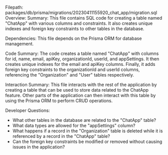 Filepath: packages/db/prisma/migrations/20230411155920_chat_app/migration.sql
Overview: Summary:
This file contains SQL code for creating a table named "ChatApp" with various columns and constraints. It also creates unique indexes and foreign key constraints to other tables in the database.

Dependencies:
This file depends on the Prisma ORM for database management.

Code Summary:
The code creates a table named "ChatApp" with columns for id, name, email, apiKey, organizationId, userId, and appSettings. It then creates unique indexes for the email and apiKey columns. Finally, it adds foreign key constraints to the organizationId and userId columns, referencing the "Organization" and "User" tables respectively.

Interaction Summary:
This file interacts with the rest of the application by creating a table that can be used to store data related to the ChatApp feature. Other parts of the application can then interact with this table by using the Prisma ORM to perform CRUD operations.

Developer Questions:
- What other tables in the database are related to the "ChatApp" table?
- What data types are allowed for the "appSettings" column?
- What happens if a record in the "Organization" table is deleted while it is referenced by a record in the "ChatApp" table?
- Can the foreign key constraints be modified or removed without causing issues in the application?

